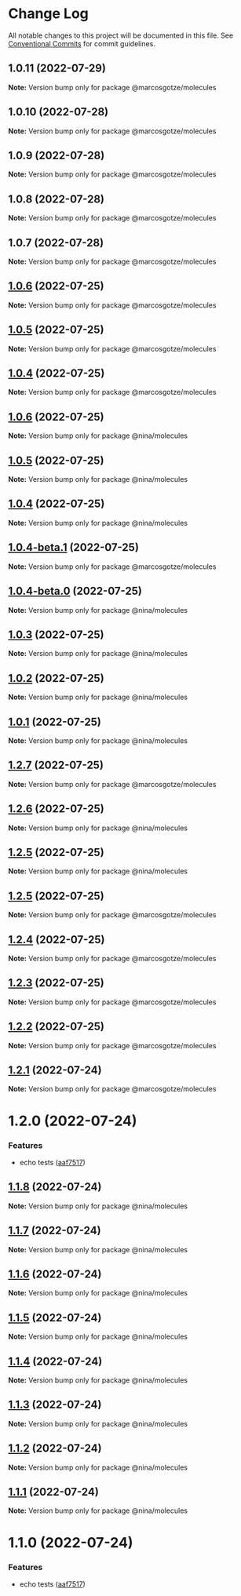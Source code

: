 # Change Log

All notable changes to this project will be documented in this file.
See [Conventional Commits](https://conventionalcommits.org) for commit guidelines.

## 1.0.11 (2022-07-29)

**Note:** Version bump only for package @marcosgotze/molecules





## 1.0.10 (2022-07-28)

**Note:** Version bump only for package @marcosgotze/molecules





## 1.0.9 (2022-07-28)

**Note:** Version bump only for package @marcosgotze/molecules





## 1.0.8 (2022-07-28)

**Note:** Version bump only for package @marcosgotze/molecules





## 1.0.7 (2022-07-28)

**Note:** Version bump only for package @marcosgotze/molecules





## [1.0.6](https://github.com/marcosgotze/nina/compare/@marcosgotze/molecules@1.0.5...@marcosgotze/molecules@1.0.6) (2022-07-25)

**Note:** Version bump only for package @marcosgotze/molecules





## [1.0.5](https://github.com/marcosgotze/nina/compare/@marcosgotze/molecules@1.0.4...@marcosgotze/molecules@1.0.5) (2022-07-25)

**Note:** Version bump only for package @marcosgotze/molecules





## [1.0.4](https://github.com/marcosgotze/nina/compare/@marcosgotze/molecules@1.0.4-beta.1...@marcosgotze/molecules@1.0.4) (2022-07-25)

**Note:** Version bump only for package @marcosgotze/molecules





## [1.0.6](http://159.223.209.6/compare/@nina/molecules@1.0.5...@nina/molecules@1.0.6) (2022-07-25)

**Note:** Version bump only for package @nina/molecules





## [1.0.5](http://159.223.209.6/compare/@nina/molecules@1.0.4...@nina/molecules@1.0.5) (2022-07-25)

**Note:** Version bump only for package @nina/molecules





## [1.0.4](http://159.223.209.6/compare/@nina/molecules@1.0.4-beta.0...@nina/molecules@1.0.4) (2022-07-25)

**Note:** Version bump only for package @nina/molecules





## [1.0.4-beta.1](https://github.com/marcosgotze/nina/compare/@marcosgotze/molecules@1.2.7...@marcosgotze/molecules@1.0.4-beta.1) (2022-07-25)

**Note:** Version bump only for package @marcosgotze/molecules





## [1.0.4-beta.0](https://github.com/marcosgotze/nina/compare/@nina/molecules@1.0.3...@nina/molecules@1.0.4-beta.0) (2022-07-25)

**Note:** Version bump only for package @nina/molecules





## [1.0.3](https://github.com/marcosgotze/nina/compare/@nina/molecules@1.0.2...@nina/molecules@1.0.3) (2022-07-25)

**Note:** Version bump only for package @nina/molecules





## [1.0.2](https://github.com/marcosgotze/nina/compare/@nina/molecules@1.0.1...@nina/molecules@1.0.2) (2022-07-25)

**Note:** Version bump only for package @nina/molecules





## [1.0.1](https://github.com/marcosgotze/nina/compare/@nina/molecules@1.2.6...@nina/molecules@1.0.1) (2022-07-25)

**Note:** Version bump only for package @nina/molecules





## [1.2.7](https://github.com/marcosgotze/nina/compare/@marcosgotze/molecules@1.2.5...@marcosgotze/molecules@1.2.7) (2022-07-25)

**Note:** Version bump only for package @marcosgotze/molecules





## [1.2.6](https://github.com/marcosgotze/nina/compare/@nina/molecules@1.1.8...@nina/molecules@1.2.6) (2022-07-25)

**Note:** Version bump only for package @nina/molecules





## [1.2.5](https://github.com/marcosgotze/nina/compare/@nina/molecules@1.1.8...@nina/molecules@1.2.5) (2022-07-25)

**Note:** Version bump only for package @nina/molecules





## [1.2.5](https://github.com/marcosgotze/nina/compare/@marcosgotze/molecules@1.2.4...@marcosgotze/molecules@1.2.5) (2022-07-25)

**Note:** Version bump only for package @marcosgotze/molecules





## [1.2.4](https://github.com/marcosgotze/nina/compare/@marcosgotze/molecules@1.2.2...@marcosgotze/molecules@1.2.4) (2022-07-25)

**Note:** Version bump only for package @marcosgotze/molecules





## [1.2.3](https://github.com/marcosgotze/nina/compare/@marcosgotze/molecules@1.2.2...@marcosgotze/molecules@1.2.3) (2022-07-25)

**Note:** Version bump only for package @marcosgotze/molecules





## [1.2.2](https://github.com/marcosgotze/nina/compare/@marcosgotze/molecules@1.1.8...@marcosgotze/molecules@1.2.2) (2022-07-25)

**Note:** Version bump only for package @marcosgotze/molecules





## [1.2.1](https://github.com/marcosgotze/nina/compare/@marcosgotze/molecules@1.2.0...@marcosgotze/molecules@1.2.1) (2022-07-24)

**Note:** Version bump only for package @marcosgotze/molecules





# 1.2.0 (2022-07-24)


### Features

* echo tests ([aaf7517](https://github.com/marcosgotze/nina/commit/aaf75177243ec3325d701b5a1d07e73dd6b81c3a))





## [1.1.8](https://github.com/marcosgotze/nina/compare/@nina/molecules@1.1.7...@nina/molecules@1.1.8) (2022-07-24)

**Note:** Version bump only for package @nina/molecules





## [1.1.7](https://github.com/marcosgotze/nina/compare/@nina/molecules@1.1.6...@nina/molecules@1.1.7) (2022-07-24)

**Note:** Version bump only for package @nina/molecules





## [1.1.6](https://github.com/marcosgotze/nina/compare/@nina/molecules@1.1.5...@nina/molecules@1.1.6) (2022-07-24)

**Note:** Version bump only for package @nina/molecules





## [1.1.5](https://github.com/marcosgotze/nina/compare/@nina/molecules@1.1.4...@nina/molecules@1.1.5) (2022-07-24)

**Note:** Version bump only for package @nina/molecules





## [1.1.4](https://github.com/marcosgotze/nina/compare/@nina/molecules@1.1.3...@nina/molecules@1.1.4) (2022-07-24)

**Note:** Version bump only for package @nina/molecules





## [1.1.3](https://github.com/marcosgotze/nina/compare/@nina/molecules@1.1.2...@nina/molecules@1.1.3) (2022-07-24)

**Note:** Version bump only for package @nina/molecules





## [1.1.2](https://github.com/marcosgotze/nina/compare/@nina/molecules@1.1.1...@nina/molecules@1.1.2) (2022-07-24)

**Note:** Version bump only for package @nina/molecules





## [1.1.1](https://github.com/marcosgotze/nina/compare/@nina/molecules@1.1.0...@nina/molecules@1.1.1) (2022-07-24)

**Note:** Version bump only for package @nina/molecules





# 1.1.0 (2022-07-24)


### Features

* echo tests ([aaf7517](https://github.com/marcosgotze/nina/commit/aaf75177243ec3325d701b5a1d07e73dd6b81c3a))
